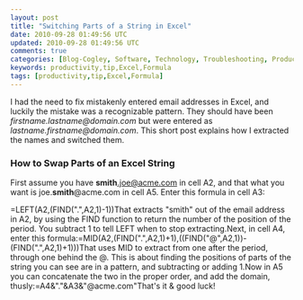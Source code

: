 ```yaml
---           
layout: post
title: "Switching Parts of a String in Excel"
date: 2010-09-28 01:49:56 UTC
updated: 2010-09-28 01:49:56 UTC
comments: true
categories: [Blog-Cogley, Software, Technology, Troubleshooting, Productivity, Tips]
keywords: productivity,tip,Excel,Formula
tags: [productivity,tip,Excel,Formula]
---
```

 


I had the need to fix mistakenly entered email addresses in Excel, and luckily the mistake was a recognizable pattern. They should have been _firstname.lastname@domain.com_ but were entered as _lastname.firstname@domain.com_. This short post explains how I extracted the names and switched them.


### How to Swap Parts of an Excel String



First assume you have **smith**.joe@acme.com in cell A2, and that what you want is joe.**smith**@acme.com in cell A5. Enter this formula in cell A3:




=LEFT(A2,(FIND(".",A2,1)-1))That extracts "smith" out of the email address in A2, by using the FIND function to return the number of the position of the period. You subtract 1 to tell LEFT when to stop extracting.Next, in cell A4, enter this formula:=MID(A2,(FIND(".",A2,1)+1),((FIND("@",A2,1))-(FIND(".",A2,1)+1)))That uses MID to extract from one after the period, through one behind the @. This is about finding the positions of parts of the string you can see are in a pattern, and subtracting or adding 1.Now in A5 you can concatenate the two in the proper order, and add the domain, thusly:=A4&"."&A3&"@acme.com"That's it & good luck!


